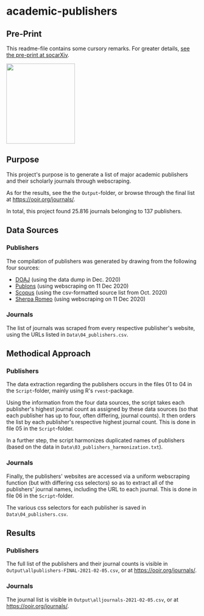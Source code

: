 # academic-publishers

## Pre-Print

This readme-file contains some cursory remarks. For greater details, [see the pre-print at socarXiv](https://doi.org/10.31235/osf.io/56b28).

<img src="https://ooir.org/journals/paper.jpg" width="180" height="210">

## Purpose

This project's purpose is to generate a list of major academic publishers and their scholarly journals through webscraping.

As for the results, see the the `Output`-folder, or browse through the final list at https://ooir.org/journals/.

In total, this project found 25.816 journals belonging to 137 publishers.

## Data Sources

### Publishers
The compilation of publishers was generated by drawing from the following four sources:

* [DOAJ](https://doaj.org/) (using the data dump in Dec. 2020)
* [Publons](https://publons.com/about/home/) (using webscraping on 11 Dec 2020)
* [Scopus](https://www.scopus.com/) (using the csv-formatted source list from Oct. 2020)
* [Sherpa Romeo](https://v2.sherpa.ac.uk/view/publisher_list/1.html) (using webscraping on 11 Dec 2020)

### Journals
The list of journals was scraped from every respective publisher's website, using the URLs listed in `Data\04_publishers.csv`.

## Methodical Approach

### Publishers

The data extraction regarding the publishers occurs in the files 01 to 04 in the `Script`-folder, mainly using R's `rvest`-package.

Using the information from the four data sources, the script takes each publisher's highest journal count as assigned by these data sources (so that each publisher has up to four, often differing, journal counts). It then orders the list by each publisher's respective highest journal count. This is done in file 05 in the `Script`-folder.

In a further step, the script harmonizes duplicated names of publishers (based on the data in `Data\03_publishers_harmonization.txt`). 

### Journals

Finally, the publishers' websites are accessed via a uniform webscraping function (but with differing css selectors) so as to extract all of the publishers' journal names, including the URL to each journal. This is done in file 06 in the `Script`-folder. 

The various css selectors for each publisher is saved in `Data\04_publishers.csv`.

## Results

### Publishers

The full list of the publishers and their journal counts is visible in `Output\allpublishers-FINAL-2021-02-05.csv`, or at https://ooir.org/journals/.

### Journals

The journal list is visible in `Output\alljournals-2021-02-05.csv`, or at https://ooir.org/journals/.
